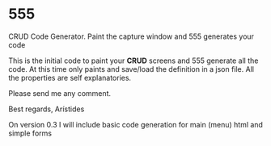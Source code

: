 # 555
CRUD Code Generator. Paint the capture window and 555 generates your code

This is the initial code to paint your <b>CRUD</b> screens and 555 generate all the code. At this time only paints and save/load the definition in a json file. All the properties are self explanatories.

Please send me any comment.

Best regards,
Arístides


On version 0.3 I will include basic code generation for main (menu) html and simple forms
